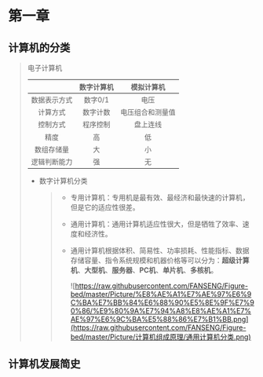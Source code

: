 # 第一章

## 计算机的分类

> 电子计算机
>
> |              | 数字计算机 |    模拟计算机    |
> | :----------: | :--------: | :--------------: |
> | 数据表示方式 |  数字0/1   |       电压       |
> |   计算方式   |  数字计数  | 电压组合和测量值 |
> |   控制方式   |  程序控制  |     盘上连线     |
> |     精度     |     高     |        低        |
> |  数组存储量  |     大     |        小        |
> | 逻辑判断能力 |     强     |        无        |
>
> - 数字计算机分类
>
>     > - 专用计算机：专用机是最有效、最经济和最快速的计算机，但是它的适应性很差。
>     >
>     > - 通用计算机：通用计算机适应性很大，但是牺牲了效率、速度和经济性。
>     >
>     > - 通用计算机根据体积、简易性、功率损耗、性能指标、数据存储容量、指令系统规模和机器价格等可以分为：**超级计算机**、**大型机**、**服务器**、**PC机**、**单片机**、**多核机**。
>     >
>     >     ![https://raw.githubusercontent.com/FANSENG/Figure-bed/master/Picture/%E8%AE%A1%E7%AE%97%E6%9C%BA%E7%BB%84%E6%88%90%E5%8E%9F%E7%90%86/%E9%80%9A%E7%94%A8%E8%AE%A1%E7%AE%97%E6%9C%BA%E5%88%86%E7%B1%BB.png](https://raw.githubusercontent.com/FANSENG/Figure-bed/master/Picture/计算机组成原理/通用计算机分类.png)

## 计算机发展简史


